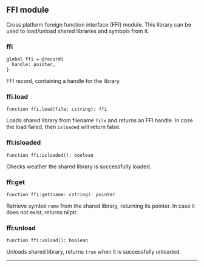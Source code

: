 ## FFI module

Cross platform foreign function interface (FFI) module.
This library can be used to load/unload shared libraries and symbols from it.

### ffi

```nelua
global ffi = @record{
  handle: pointer,
}
```

FFI record, containing a handle for the library.

### ffi.load

```nelua
function ffi.load(file: cstring): ffi
```

Loads shared library from filename `file` and returns an FFI handle.
In case the load failed, then `isloaded` will return false.

### ffi:isloaded

```nelua
function ffi:isloaded(): boolean
```

Checks weather the shared library is successfully loaded.

### ffi:get

```nelua
function ffi:get(name: cstring): pointer
```

Retrieve symbol `name` from the shared library, returning its pointer.
In case it does not exist, returns nilptr.

### ffi:unload

```nelua
function ffi:unload(): boolean
```

Unloads shared library, returns `true` when it is successfully unloaded.

---
